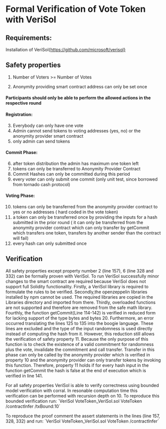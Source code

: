 # Formal Verification of Vote Token with VeriSol

## Requirements:

Installation of VeriSol{https://github.com/microsoft/verisol}

## Safety properties

1. Number of Voters >= Number of Votes

2. Anonymity providing smart contract address can only be set once

#### Participants should only be able to perform the allowed actions in the respective round

#### Registration:

  3. Everybody can only have one vote
  4. Admin cannot send tokens to voting addresses (yes, no) or the anonymity provider smart contract
  5. only admin can send tokens


#### Commit Phase:

  6. after token distribution the admin has maximum one token left  
  7. tokens can only be transferred to Anonymity Provider Contract  
  8. Commit Hashes can only be committed during this period  
  9. every voter can only submit one commit (only unit test, since borrowed from tornado cash protocol)

#### Voting Phase:

  10. tokens can only be transferred from the anonymity provider contract to yes or no addresses ( hard coded in the vote token)
  11. a token can only be transferred once by providing the inputs for a hash submitted in the prior round ( it can only be transferred from the anonymity provider contract which can only transfer by getCommit which transfers one token, transfers by another sender than the contract will fail)
  12. every hash can only submitted once



## Verification

All safety properties except property number 2 (line 157), 6 (line 328 and 332) can be formally proven  with VeriSol.
To run VeriSol successfully minor changes to the smart contract are required because VeriSol does not support full Solidity functionality.
Firstly, a VeriSol library is required to formulate the rules to be verified.
Secondly,the openzeppelin libraries installed by npm cannot be used. The required libraries are copied in the Libraries directory and imported from there.
Thirdly, overloaded functions are not supported and therefore are removed from the safe math library. Fourthly, the function getCommit(Line 114-142) is verified in reduced form for lacking support of the type bytes and bytes 20. Furthermore, an error occurred translating the lines 125 to 135 into the boogie language. These lines are excluded and the type of the input randomness is used directly instead of computing the hash from it. However, this reduction still allows the verification of safety property 11. Because the only purpose of this function is to check the existence of a valid commitment for randomness plus the vote, invalidate the commitment and call transfer. Transfer in this phase can only be called by the anonymity provider which is verified in property 10 and the anonymity provider can only transfer tokens by invoking this function. Therefore, property 11 holds if for every hash input in the function getCommit the hash is false at the end of execution which is verified in line 141.

For all safety properties VeriSol is able to verify correctness using bounded model verification with corral. In resonable computation time this verification can be performed with recursion depth on 10. To reproduce this bounded verification run:
´VeriSol VoteToken_VeriSol.sol VoteToken /contractInfer /txBound:10´

To reproduce the proof comment the assert statements in the lines (line 157, 328, 332) and run:
´VeriSol VoteToken_VeriSol.sol VoteToken /contractInfer´
